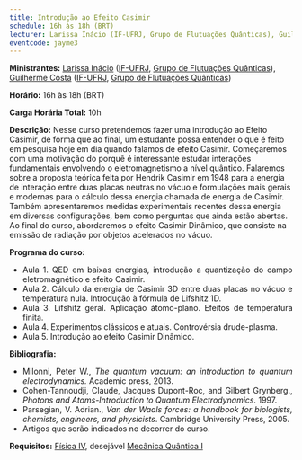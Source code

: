 ```yaml
---
title: Introdução ao Efeito Casimir
schedule: 16h às 18h (BRT)
lecturer: Larissa Inácio (IF-UFRJ, Grupo de Flutuações Quânticas), Guilherme Costa (IF-UFRJ, Grupo de Flutuações Quânticas)
eventcode: jayme3
---
```


**Ministrantes:** [Larissa Inácio](https://sites.google.com/view/l-inacio/) ([IF-UFRJ](https://www.if.ufrj.br/), [Grupo de Flutuações Quânticas](https://sites.google.com/view/gfq-ufrj/principal?authuser=3)),
[Guilherme Costa](http://lattes.cnpq.br/9816304801772644) ([IF-UFRJ](https://www.if.ufrj.br/), [Grupo de Flutuações Quânticas](https://sites.google.com/view/gfq-ufrj/principal?authuser=3))

**Horário:** 16h às 18h (BRT)

**Carga Horária Total:** 10h

**Descrição:** Nesse curso pretendemos fazer uma introdução ao Efeito Casimir, de forma que ao final, um estudante possa entender o que é feito em pesquisa hoje em 
dia quando falamos de efeito Casimir. Começaremos com uma motivação do porquê é interessante estudar interações fundamentais envolvendo o eletromagnetismo a nível 
quântico. Falaremos sobre a proposta teórica feita por Hendrik Casimir em 1948 para a energia de interação entre duas placas neutras no vácuo e formulações mais 
gerais e modernas para o cálculo dessa energia chamada de energia de Casimir. Também apresentaremos medidas experimentais recentes dessa energia em diversas 
configurações, bem como perguntas que ainda estão abertas. Ao final do curso, abordaremos o efeito Casimir Dinâmico, que consiste na emissão de radiação por 
objetos acelerados no vácuo.

**Programa do curso:**

<div style="text-align: justify">
 <ul>
  <li>Aula 1. QED em baixas energias, introdução a quantização do campo eletromagnético e efeito Casimir. </li>
  <li>Aula 2. Cálculo da energia de Casimir 3D entre duas placas no vácuo e temperatura nula. Introdução à fórmula de Lifshitz 1D. </li>
  <li>Aula 3. Lifshitz geral. Aplicação átomo-plano. Efeitos de temperatura finita. </li>
  <li>Aula 4. Experimentos clássicos e atuais. Controvérsia drude-plasma. </li>
  <li>Aula 5. Introdução ao efeito Casimir Dinâmico. </li>
 </ul>
</div>

**Bibliografia:**

<div style="text-align: justify">
 <ul>
  <li>  Milonni, Peter W., <i> The quantum vacuum: an introduction to quantum electrodynamics.</i> Academic press, 2013. </li>
   <li> Cohen-Tannoudji, Claude, Jacques Dupont-Roc, and Gilbert Grynberg., <i> Photons and Atoms-Introduction to Quantum Electrodynamics.</i> 1997.</li>
   <li> Parsegian, V. Adrian., <i> Van der Waals forces: a handbook for biologists, chemists, engineers, and physicists</i>. Cambridge University Press, 2005. </li>
    <li> Artigos que serão indicados no decorrer do curso. </li>
 </ul>
</div>

**Requisitos:** [Física IV](https://uspdigital.usp.br/jupiterweb/obterDisciplina?nomdis=&sgldis=4302212), desejável [Mecânica Quântica I](https://uspdigital.usp.br/jupiterweb/obterDisciplina?nomdis=&sgldis=4302403)
